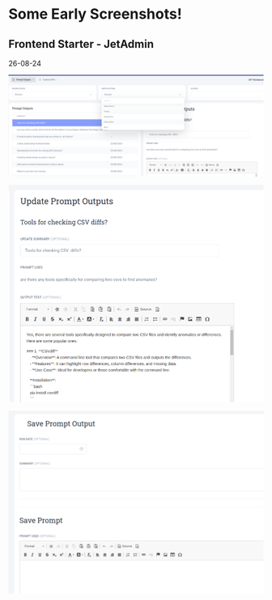#  Some Early Screenshots!

## Frontend Starter - JetAdmin

26-08-24

![View prompt outputs](Screenshots/frontend/1.png)

![Edit and update a saved output](Screenshots/frontend/2.png)

![Save a prompt output](Screenshots/frontend/3.png)



